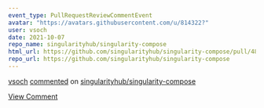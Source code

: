 ```yaml
---
event_type: PullRequestReviewCommentEvent
avatar: "https://avatars.githubusercontent.com/u/814322?"
user: vsoch
date: 2021-10-07
repo_name: singularityhub/singularity-compose
html_url: https://github.com/singularityhub/singularity-compose/pull/48#discussion_r723804243
repo_url: https://github.com/singularityhub/singularity-compose
---
```


<a href='https://github.com/vsoch' target='_blank'>vsoch</a> <a href='https://github.com/singularityhub/singularity-compose/pull/48#discussion_r723804243' target='_blank'>commented</a> on <a href='https://github.com/singularityhub/singularity-compose' target='_blank'>singularityhub/singularity-compose</a>

<a href='https://github.com/singularityhub/singularity-compose/pull/48#discussion_r723804243' target='_blank'>View Comment</a>
